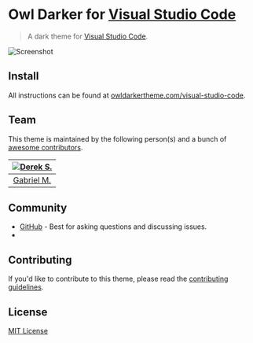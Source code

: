 # Owl Darker for [Visual Studio Code](http://code.visualstudio.com)

> A dark theme for [Visual Studio Code](http://code.visualstudio.com).

![Screenshot](https://raw.githubusercontent.com/owldarker/visual-studio-code/master/screenshot.png)

## Install

All instructions can be found at [owldarkertheme.com/visual-studio-code](https://owldarkertheme.com/visual-studio-code).

## Team

This theme is maintained by the following person(s) and a bunch of [awesome contributors](https://github.com/owldarker/visual-studio-code/graphs/contributors).

[![Derek S.](https://avatars.githubusercontent.com/u/26732067?v=3&s=70)](https://github.com/gabrielmaialva33) |
:---: |
[Gabriel M.](https://github.com/gabrielmaialva33) |

## Community

* [GitHub](https://github.com/owldarker/owldarker-theme/discussions) - Best for asking questions and discussing issues.
* 
## Contributing

If you'd like to contribute to this theme, please read the [contributing guidelines](./.github/CONTRIBUTING.md).

## License

[MIT License](./LICENSE)
